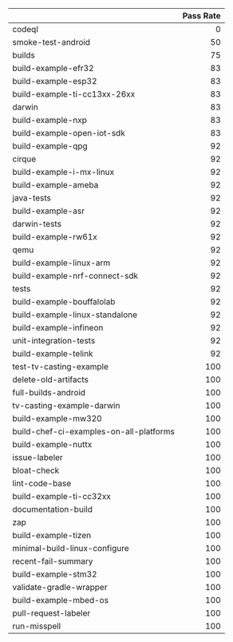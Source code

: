 |                                         |   Pass Rate |
|:----------------------------------------|------------:|
| codeql                                  |           0 |
| smoke-test-android                      |          50 |
| builds                                  |          75 |
| build-example-efr32                     |          83 |
| build-example-esp32                     |          83 |
| build-example-ti-cc13xx-26xx            |          83 |
| darwin                                  |          83 |
| build-example-nxp                       |          83 |
| build-example-open-iot-sdk              |          83 |
| build-example-qpg                       |          92 |
| cirque                                  |          92 |
| build-example-i-mx-linux                |          92 |
| build-example-ameba                     |          92 |
| java-tests                              |          92 |
| build-example-asr                       |          92 |
| darwin-tests                            |          92 |
| build-example-rw61x                     |          92 |
| qemu                                    |          92 |
| build-example-linux-arm                 |          92 |
| build-example-nrf-connect-sdk           |          92 |
| tests                                   |          92 |
| build-example-bouffalolab               |          92 |
| build-example-linux-standalone          |          92 |
| build-example-infineon                  |          92 |
| unit-integration-tests                  |          92 |
| build-example-telink                    |          92 |
| test-tv-casting-example                 |         100 |
| delete-old-artifacts                    |         100 |
| full-builds-android                     |         100 |
| tv-casting-example-darwin               |         100 |
| build-example-mw320                     |         100 |
| build-chef-ci-examples-on-all-platforms |         100 |
| build-example-nuttx                     |         100 |
| issue-labeler                           |         100 |
| bloat-check                             |         100 |
| lint-code-base                          |         100 |
| build-example-ti-cc32xx                 |         100 |
| documentation-build                     |         100 |
| zap                                     |         100 |
| build-example-tizen                     |         100 |
| minimal-build-linux-configure           |         100 |
| recent-fail-summary                     |         100 |
| build-example-stm32                     |         100 |
| validate-gradle-wrapper                 |         100 |
| build-example-mbed-os                   |         100 |
| pull-request-labeler                    |         100 |
| run-misspell                            |         100 |